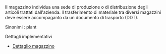 Il magazzino individua una sede di produzione o di distribuzione degli articoli trattati dall'azienda.
Il trasferimento di materiale tra diversi magazzini deve essere accompaganto da un documento di trasporto (DDT).

Sinonimi :  plant

Dettagli implementativi
- [Dettaglio magazzino](Sorgenti/DOC/OG/OG/MG_D)
